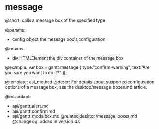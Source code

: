 message
=============


@short:
	calls a message box of the specified type

@params:

- config		object			the message box's configuration

@returns:

- div			HTMLElement		the div container of the message box


@example:
var box = gantt.message({ 
    type:"confirm-warning", 
    text:"Are you sure you want to do it?"
});

@template:	api_method
@descr:
For details about supported configuration options of a message box, see the desktop/message_boxes.md article.


@relatedapi:
- api/gantt_alert.md
- api/gantt_confirm.md
- api/gantt_modalbox.md
@related:desktop/message_boxes.md
@changelog:
added in version 4.0